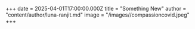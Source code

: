 +++
date = 2025-04-01T17:00:00.000Z
title = "Something New"
author = "content/author/luna-ranjit.md"
image = "/images//compassioncovid.jpeg"
+++


